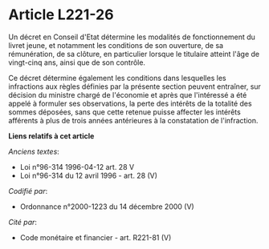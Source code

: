 # Article L221-26

Un décret en Conseil d'Etat détermine les modalités de fonctionnement du livret jeune, et notamment les conditions de son
ouverture, de sa rémunération, de sa clôture, en particulier lorsque le titulaire atteint l'âge de vingt-cinq ans, ainsi que
de son contrôle.

Ce décret détermine également les conditions dans lesquelles les infractions aux règles définies par la présente section
peuvent entraîner, sur décision du ministre chargé de l'économie et après que l'intéressé a été appelé à formuler ses
observations, la perte des intérêts de la totalité des sommes déposées, sans que cette retenue puisse affecter les intérêts
afférents à plus de trois années antérieures à la constatation de l'infraction.

**Liens relatifs à cet article**

_Anciens textes_:

  - Loi n°96-314 1996-04-12 art. 28 V
  - Loi n°96-314 du 12 avril 1996 - art. 28 (V)

_Codifié par_:

  - Ordonnance n°2000-1223 du 14 décembre 2000 (V)

_Cité par_:

  - Code monétaire et financier - art. R221-81 (V)
